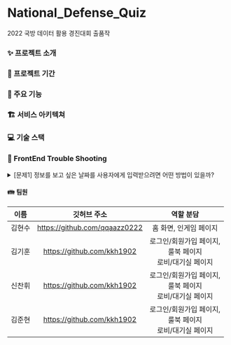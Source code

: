 # National_Defense_Quiz
2022 국방 데이터 활용 경진대회 출품작

### ✨ 프로젝트 소개

### 📆 프로젝트 기간

### 🔧 주요 기능

### 🏗 서비스 아키텍쳐

### 💻 기술 스택

### &#127919; FrontEnd Trouble Shooting

<details>
<summary>[문제1] 정보를 보고 싶은 날짜를 사용자에게 입력받으려면 어떤 방법이 있을까?</summary>
<div markdown="1">       

  </br>[해결1] 1-12월에 해당하는 버튼과 1-31일에 해당하는 버튼을 만들어 각각 스크롤뷰에 넣고 사용자가 원하는 월, 일을 선택할 수 있게 하자.
  </br>[문제1-1] 버튼들이 너무 많아지고 해당 버튼에 각각 이벤트를 정의하기 위한 코드들이 과도하게 사용 됨
  </br>[문제1-2]다른 액티비티로 날짜 데이터를 넘겨줄 때, 형식을 각각 맞춰야 하는 문제가 있음
  </br>[해결1-1, 1-2] 위 문제를 해결하기 위해 캘린더뷰를 사용 → 캘린더뷰를 통해 사용자에게 날짜를 입력받고, 년/월/일을 각각의 변수에 담아서 사용함으로 문제 해결
  
</div>
</details>



#### 👪  팀원
|   이름    |         깃허브 주소         |                            역할 분담                            |
| :-------: | :-------------------------: | :-------------------------------------------------------------: |
|  김현수  | https://github.com/qqaazz0222 |                     홈 화면, 인게임 페이지                      |
|  김기훈  | https://github.com/kkh1902 | 로그인/회원가입 페이지,<br/> 룰북 페이지<br/>로비/대기실 페이지 |
|  신찬휘  | https://github.com/kkh1902 | 로그인/회원가입 페이지,<br/> 룰북 페이지<br/>로비/대기실 페이지 |
|  김준현  | https://github.com/kkh1902 | 로그인/회원가입 페이지,<br/> 룰북 페이지<br/>로비/대기실 페이지 |

